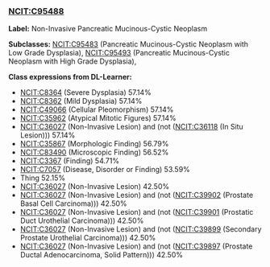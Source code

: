 
### [NCIT:C95488](http://purl.obolibrary.org/obo/NCIT_C95488)
**Label:** Non-Invasive Pancreatic Mucinous-Cystic Neoplasm

**Subclasses:** [NCIT:C95483](http://purl.obolibrary.org/obo/NCIT_C95483) (Pancreatic Mucinous-Cystic Neoplasm with Low Grade Dysplasia), [NCIT:C95493](http://purl.obolibrary.org/obo/NCIT_C95493) (Pancreatic Mucinous-Cystic Neoplasm with High Grade Dysplasia), 

**Class expressions from DL-Learner:**

- [NCIT:C8364](http://purl.obolibrary.org/obo/NCIT_C8364) (Severe Dysplasia) 57.14%
- [NCIT:C8362](http://purl.obolibrary.org/obo/NCIT_C8362) (Mild Dysplasia) 57.14%
- [NCIT:C49066](http://purl.obolibrary.org/obo/NCIT_C49066) (Cellular Pleomorphism) 57.14%
- [NCIT:C35962](http://purl.obolibrary.org/obo/NCIT_C35962) (Atypical Mitotic Figures) 57.14%
- [NCIT:C36027](http://purl.obolibrary.org/obo/NCIT_C36027) (Non-Invasive Lesion) and (not ([NCIT:C36118](http://purl.obolibrary.org/obo/NCIT_C36118) (In Situ Lesion))) 57.14%
- [NCIT:C35867](http://purl.obolibrary.org/obo/NCIT_C35867) (Morphologic Finding) 56.79%
- [NCIT:C83490](http://purl.obolibrary.org/obo/NCIT_C83490) (Microscopic Finding) 56.52%
- [NCIT:C3367](http://purl.obolibrary.org/obo/NCIT_C3367) (Finding) 54.71%
- [NCIT:C7057](http://purl.obolibrary.org/obo/NCIT_C7057) (Disease, Disorder or Finding) 53.59%
- Thing 52.15%
- [NCIT:C36027](http://purl.obolibrary.org/obo/NCIT_C36027) (Non-Invasive Lesion) 42.50%
- [NCIT:C36027](http://purl.obolibrary.org/obo/NCIT_C36027) (Non-Invasive Lesion) and (not ([NCIT:C39902](http://purl.obolibrary.org/obo/NCIT_C39902) (Prostate Basal Cell Carcinoma))) 42.50%
- [NCIT:C36027](http://purl.obolibrary.org/obo/NCIT_C36027) (Non-Invasive Lesion) and (not ([NCIT:C39901](http://purl.obolibrary.org/obo/NCIT_C39901) (Prostatic Duct Urothelial Carcinoma))) 42.50%
- [NCIT:C36027](http://purl.obolibrary.org/obo/NCIT_C36027) (Non-Invasive Lesion) and (not ([NCIT:C39899](http://purl.obolibrary.org/obo/NCIT_C39899) (Secondary Prostate Urothelial Carcinoma))) 42.50%
- [NCIT:C36027](http://purl.obolibrary.org/obo/NCIT_C36027) (Non-Invasive Lesion) and (not ([NCIT:C39897](http://purl.obolibrary.org/obo/NCIT_C39897) (Prostate Ductal Adenocarcinoma, Solid Pattern))) 42.50%


